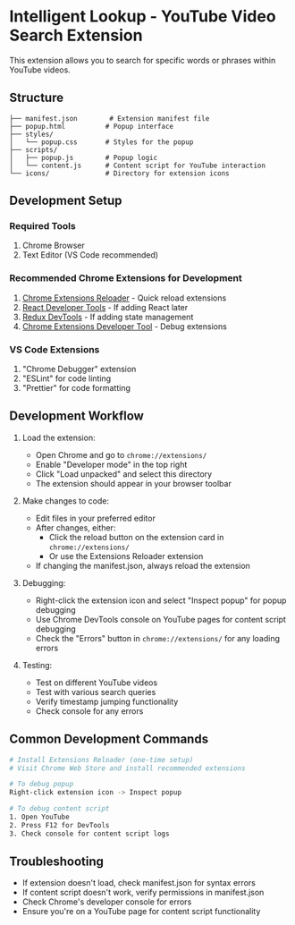 # Intelligent Lookup - YouTube Video Search Extension

This extension allows you to search for specific words or phrases within YouTube videos.

## Structure
```
├── manifest.json        # Extension manifest file
├── popup.html          # Popup interface
├── styles/
│   └── popup.css       # Styles for the popup
├── scripts/
│   ├── popup.js        # Popup logic
│   └── content.js      # Content script for YouTube interaction
└── icons/              # Directory for extension icons
```

## Development Setup

### Required Tools
1. Chrome Browser
2. Text Editor (VS Code recommended)

### Recommended Chrome Extensions for Development
1. [Chrome Extensions Reloader](https://chrome.google.com/webstore/detail/extensions-reloader/fimgfedafeadlieiabdeeaodndnlbhid) - Quick reload extensions
2. [React Developer Tools](https://chrome.google.com/webstore/detail/react-developer-tools/fmkadmapgofadopljbjfkapdkoienihi) - If adding React later
3. [Redux DevTools](https://chrome.google.com/webstore/detail/redux-devtools/lmhkpmbekcpmknklioeibfkpmmfibljd) - If adding state management
4. [Chrome Extensions Developer Tool](https://chrome.google.com/webstore/detail/chrome-extensions-developer/ohmmkhmmmpcnpikjeljgnaoabkaalbgc) - Debug extensions

### VS Code Extensions
1. "Chrome Debugger" extension
2. "ESLint" for code linting
3. "Prettier" for code formatting

## Development Workflow
1. Load the extension:
   - Open Chrome and go to `chrome://extensions/`
   - Enable "Developer mode" in the top right
   - Click "Load unpacked" and select this directory
   - The extension should appear in your browser toolbar

2. Make changes to code:
   - Edit files in your preferred editor
   - After changes, either:
     - Click the reload button on the extension card in `chrome://extensions/`
     - Or use the Extensions Reloader extension
   - If changing the manifest.json, always reload the extension

3. Debugging:
   - Right-click the extension icon and select "Inspect popup" for popup debugging
   - Use Chrome DevTools console on YouTube pages for content script debugging
   - Check the "Errors" button in `chrome://extensions/` for any loading errors

4. Testing:
   - Test on different YouTube videos
   - Test with various search queries
   - Verify timestamp jumping functionality
   - Check console for any errors

## Common Development Commands
```bash
# Install Extensions Reloader (one-time setup)
# Visit Chrome Web Store and install recommended extensions

# To debug popup
Right-click extension icon -> Inspect popup

# To debug content script
1. Open YouTube
2. Press F12 for DevTools
3. Check console for content script logs
```

## Troubleshooting
- If extension doesn't load, check manifest.json for syntax errors
- If content script doesn't work, verify permissions in manifest.json
- Check Chrome's developer console for errors
- Ensure you're on a YouTube page for content script functionality 
